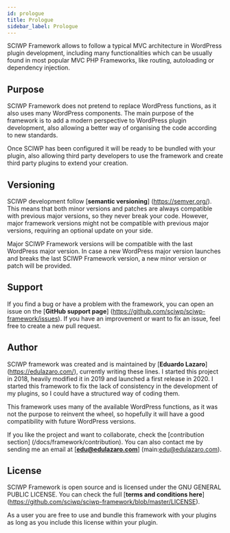 ```yaml
---
id: prologue
title: Prologue
sidebar_label: Prologue
---
```


SCIWP Framework allows to follow a typical MVC architecture in WordPress plugin development, including many functionalities which can be usually found in most popular MVC PHP Frameworks, like routing, autoloading or dependency injection.

## Purpose

SCIWP Framework does not pretend to replace WordPress functions, as it also uses many WordPress components. The main purpose of the framework is to add a modern perspective to WordPress plugin development, also allowing a better way of organising the code according to new standards.

Once SCIWP has been configured it will be ready to be bundled with your plugin, also allowing third party developers to use the framework and create third party plugins to extend your creation.


## Versioning

SCIWP development follow [**semantic versioning**] (https://semver.org/). This means that both minor versions and patches are always compatible with previous major versions, so they never break your code. However, major framework versions might not be compatible with previous major versions, requiring an optional update on your side.

Major SCIWP Framework versions will be compatible with the last WordPress major version. In case a new WordPress major version launches and breaks the last SCIWP Framework version, a new minor version or patch will be provided.


## Support

If you find a bug or have a problem with the framework, you can open an issue on the [**GitHub support page**] (https://github.com/sciwp/sciwp-framework/issues). If you have an improvement or want to fix an issue, feel free to create a new pull request.

## Author

SCIWP framework was created and is maintained by [**Eduardo Lazaro**] (https://edulazaro.com/), currently writing these lines. I started this project in 2018, heavily modified it in 2019 and launched a first release in 2020. I started this framework to fix the lack of consistency in the development of my plugins, so I could have a structured way of coding them.

This framework uses many of the available WordPress functions, as it was not the purpose to reinvent the wheel, so hopefully it will have a good compatibility with future WordPress versions.

If you like the project and want to collaborate, check the [contribution section] (/docs/framework/contribution). You can also contact me by sending me an email at [**edu@edulazaro.com**] (main:edu@edulazaro.com).

## License

SCIWP Framework is open source and is licensed under the GNU GENERAL PUBLIC LICENSE. You can check the full [**terms and conditions here**] (https://github.com/sciwp/sciwp-framework/blob/master/LICENSE).

As a user you are free to use and bundle this framework with your plugins as long as you include this license within your plugin.



